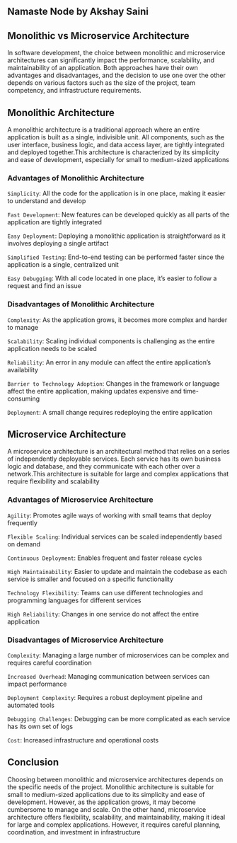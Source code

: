 ## Namaste Node by Akshay Saini


## Monolithic vs Microservice Architecture

In software development, the choice between monolithic and microservice architectures can significantly impact the performance, scalability, and maintainability of an application. Both approaches have their own advantages and disadvantages, and the decision to use one over the other depends on various factors such as the size of the project, team competency, and infrastructure requirements.

## Monolithic Architecture

A monolithic architecture is a traditional approach where an entire application is built as a single, indivisible unit. All components, such as the user interface, business logic, and data access layer, are tightly integrated and deployed together.This architecture is characterized by its simplicity and ease of development, especially for small to medium-sized applications

### Advantages of Monolithic Architecture

`Simplicity`: All the code for the application is in one place, making it easier to understand and develop

`Fast Development`: New features can be developed quickly as all parts of the application are tightly integrated

`Easy Deployment`: Deploying a monolithic application is straightforward as it involves deploying a single artifact

`Simplified Testing`: End-to-end testing can be performed faster since the application is a single, centralized unit

`Easy Debugging`: With all code located in one place, it’s easier to follow a request and find an issue

### Disadvantages of Monolithic Architecture

`Complexity`: As the application grows, it becomes more complex and harder to manage

`Scalability`: Scaling individual components is challenging as the entire application needs to be scaled

`Reliability`: An error in any module can affect the entire application’s availability

`Barrier to Technology Adoption`: Changes in the framework or language affect the entire application, making updates expensive and time-consuming

`Deployment`: A small change requires redeploying the entire application


## Microservice Architecture

A microservice architecture is an architectural method that relies on a series of independently deployable services. Each service has its own business logic and database, and they communicate with each other over a network.This architecture is suitable for large and complex applications that require flexibility and scalability

### Advantages of Microservice Architecture

`Agility`: Promotes agile ways of working with small teams that deploy frequently

`Flexible Scaling`: Individual services can be scaled independently based on demand

`Continuous Deployment`: Enables frequent and faster release cycles

`High Maintainability`: Easier to update and maintain the codebase as each service is smaller and focused on a specific functionality

`Technology Flexibility`: Teams can use different technologies and programming languages for different services

`High Reliability`: Changes in one service do not affect the entire application

### Disadvantages of Microservice Architecture

`Complexity`: Managing a large number of microservices can be complex and requires careful coordination

`Increased Overhead`: Managing communication between services can impact performance

`Deployment Complexity`: Requires a robust deployment pipeline and automated tools

`Debugging Challenges`: Debugging can be more complicated as each service has its own set of logs

`Cost`: Increased infrastructure and operational costs

## Conclusion

Choosing between monolithic and microservice architectures depends on the specific needs of the project. Monolithic architecture is suitable for small to medium-sized applications due to its simplicity and ease of development. However, as the application grows, it may become cumbersome to manage and scale. On the other hand, microservice architecture offers flexibility, scalability, and maintainability, making it ideal for large and complex applications. However, it requires careful planning, coordination, and investment in infrastructure
